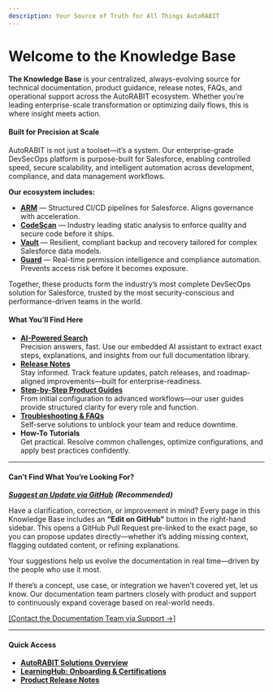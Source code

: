 ```yaml
---
description: Your Source of Truth for All Things AutoRABIT
---
```


# Welcome to the Knowledge Base

**The Knowledge Base** is your centralized, always-evolving source for technical documentation, product guidance, release notes, FAQs, and operational support across the AutoRABIT ecosystem. Whether you’re leading enterprise-scale transformation or optimizing daily flows, this is where insight meets action.

#### Built for Precision at Scale

AutoRABIT is not just a toolset—it’s a system. Our enterprise-grade DevSecOps platform is purpose-built for Salesforce, enabling controlled speed, secure scalability, and intelligent automation across development, compliance, and data management workflows.

**Our ecosystem includes:**

* [**ARM**](product-guides/arm/) — Structured CI/CD pipelines for Salesforce. Aligns governance with acceleration.
* [**CodeScan**](product-guides/codescan/) — Industry leading static analysis to enforce quality and secure code before it ships.
* [**Vault**](product-guides/vault/) — Resilient, compliant backup and recovery tailored for complex Salesforce data models.
* [**Guard**](product-guides/guard.md) — Real-time permission intelligence and compliance automation. Prevents access risk before it becomes exposure.

Together, these products form the industry’s most complete DevSecOps solution for Salesforce, trusted by the most security-conscious and performance-driven teams in the world.

#### What You’ll Find Here

* [**AI-Powered Search**](https://knowledgebase.autorabit.com/?q=)\
  Precision answers, fast. Use our embedded AI assistant to extract exact steps, explanations, and insights from our full documentation library.
* [**Release Notes**](release-notes/release-notes/)\
  Stay informed. Track feature updates, patch releases, and roadmap-aligned improvements—built for enterprise-readiness.
* [**Step-by-Step Product Guides**](broken-reference)\
  From initial configuration to advanced workflows—our user guides provide structured clarity for every role and function.
* [**Troubleshooting & FAQs**](fundamentals/faq/)\
  Self-serve solutions to unblock your team and reduce downtime.
* **How-To Tutorials**\
  Get practical. Resolve common challenges, optimize configurations, and apply best practices confidently.

***

#### Can’t Find What You’re Looking For?

[_**Suggest an Update via GitHub**_](https://github.com/AutoRabitOrg/knowledgebase) _**(Recommended)**_

Have a clarification, correction, or improvement in mind? Every page in this Knowledge Base includes an **“Edit on GitHub”** button in the right-hand sidebar. This opens a GitHub Pull Request pre-linked to the exact page, so you can propose updates directly—whether it’s adding missing context, flagging outdated content, or refining explanations.

Your suggestions help us evolve the documentation in real time—driven by the people who use it most.

If there’s a concept, use case, or integration we haven’t covered yet, let us know. Our documentation team partners closely with product and support to continuously expand coverage based on real-world needs.

[\[Contact the Documentation Team via Support →\]](https://support.autorabit.com/portal/en/newticket?departmentId=241415000000006907\&layoutId=241415000000074011)

***

#### Quick Access

* [**AutoRABIT Solutions Overview**](https://www.autorabit.com/)
* [**LearningHub: Onboarding & Certifications**](https://learninghub.autorabit.com/)
* [**Product Release Notes**](release-notes/release-notes/)
